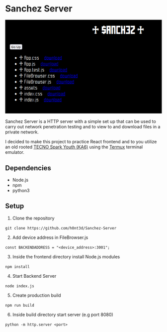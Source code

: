 # Sanchez Server
![alt text](https://github.com/h0nt3d/Sanchez-Server/blob/main/imgs/sc.png?raw=true)

Sanchez Server is a HTTP server with a simple set up that can be used to carry out network penetration testing and to view to and download files in a private network.

I decided to make this project to practice React frontend and to you utilize an old rooted [TECNO Spark Youth (KA6)](https://www.maxbhi.com/tecno-spark-youth-spare-parts-and-accessories-en.html) using the [Termux](https://termux.dev/en/) terminal emulator.


## Dependencies
- Node.js
- npm
- python3

## Setup
1. Clone the repository

`git clone https://github.com/h0nt3d/Sanchez-Server`

2. Add device address in FileBrowser.js

`const BACKENDADDRESS = "<device_address>:3001";`

3. Inside the frontend directory install Node.js modules

`npm install`

4. Start Backend Server

`node index.js`

5. Create production build

`npm run build`

6. Inside build directory start server (e.g port 8080)

`python -m http.server <port>`
